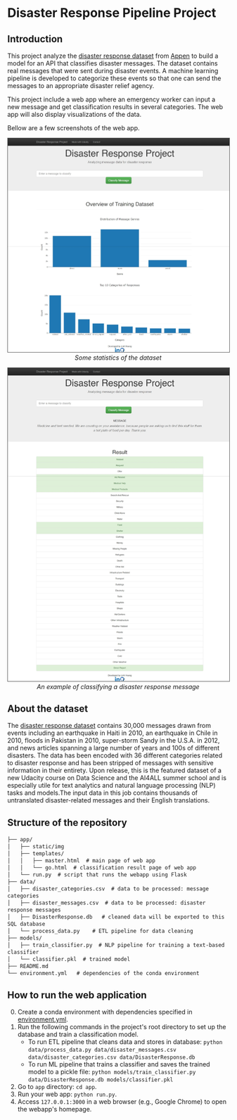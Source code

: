 # Disaster Response Pipeline Project

## Introduction
This project analyze the [disaster response dataset](https://huggingface.co/datasets/community-datasets/disaster_response_messages) from [Appen](https://www.appen.com/) to build a model for an API that classifies disaster messages. The dataset contains real messages that were sent during disaster events. A machine learning pipeline is developed to categorize these events so that one can send the messages to an appropriate disaster relief agency.

This project include a web app where an emergency worker can input a new message and get classification results in several categories. The web app will also display visualizations of the data.

Bellow are a few screenshots of the web app.

<p align="center">
  <img src="/app/static/img/screenshot-1-dataset-overview.jpeg" alt="screenshot-1-dataset-overview" style="width:650px; border:1px solid #555"><br>
  <em>Some statistics of the dataset</em>
</p>

<p align="center">
  <img src="/app/static/img/screenshot-2-classification-example.jpeg" alt="screenshot-1-dataset-overview" style="width:650px; border:1px solid #555"><br>
  <em>An example of classifying a disaster response message</em>
</p>

## About the dataset
The [disaster response dataset](https://huggingface.co/datasets/community-datasets/disaster_response_messages) contains 30,000 messages drawn from events including an earthquake in Haiti in 2010, an earthquake in Chile in 2010, floods in Pakistan in 2010, super-storm Sandy in the U.S.A. in 2012, and news articles spanning a large number of years and 100s of different disasters. The data has been encoded with 36 different categories related to disaster response and has been stripped of messages with sensitive information in their entirety. Upon release, this is the featured dataset of a new Udacity course on Data Science and the AI4ALL summer school and is especially utile for text analytics and natural language processing (NLP) tasks and models.The input data in this job contains thousands of untranslated disaster-related messages and their English translations.

## Structure of the repository
```
├── app/
│   ├── static/img
│   ├── templates/
│   │   ├── master.html  # main page of web app
│   │   └── go.html  # classification result page of web app
│   └── run.py  # script that runs the webapp using Flask
├── data/
│   ├── disaster_categories.csv  # data to be processed: message categories
│   ├── disaster_messages.csv  # data to be processed: disaster response messages
│   ├── DisasterResponse.db   # cleaned data will be exported to this SQL database
│   └── process_data.py    # ETL pipeline for data cleaning
├── models/
│   ├── train_classifier.py  # NLP pipeline for training a text-based classifier
│   └── classifier.pkl  # trained model
├── README.md
└── environment.yml   # dependencies of the conda environment
```

## How to run the web application
0. Create a conda environment with dependencies specified in [environment.yml](environment.yml).
1. Run the following commands in the project's root directory to set up the database and train a classification model.
   - To run ETL pipeline that cleans data and stores in database:
     `python data/process_data.py data/disaster_messages.csv data/disaster_categories.csv data/DisasterResponse.db`
   - To run ML pipeline that trains a classifier and saves the trained model to a pickle file:
     `python models/train_classifier.py data/DisasterResponse.db models/classifier.pkl`
2. Go to `app` directory: `cd app`.
3. Run your web app: `python run.py`.
4. Access `127.0.0.1:3000` in a web browser (e.g., Google Chrome) to open the webapp's homepage.
